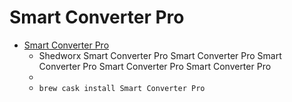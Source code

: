 # Smart Converter Pro
- [Smart Converter Pro](https://shedworx.com/smart-converter-pro)
  -  Shedworx Smart Converter Pro Smart Converter Pro Smart Converter Pro Smart Converter Pro Smart Converter Pro
  - 
  - `brew cask install Smart Converter Pro`
